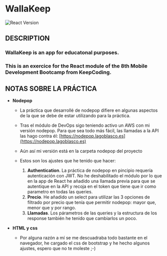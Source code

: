 #  WallaKeep


![React Version](https://img.shields.io/badge/React-16.9.0-blue.svg)

## DESCRIPTION
### WallaKeep is an app for educatonal purposes.
### This is an exercice for the React module of the 8th Mobile Development Bootcamp from KeepCoding.

## NOTAS SOBRE LA PRÁCTICA

* **Nodepop**
	* La práctica que desarrollé de nodepop difiere en algunas aspectos de la que se debe de estar utilizando para la práctica.
	
	* Tras el módulo de DevOps sigo teniendo activo un AWS con mi versión nodepop. Para que sea todo más fácil, las llamadas a la API las hago contra él: [https://nodepop.lagoblasco.es](https://nodepop.lagoblasco.es)
	
	* Aún así mi versión está en la carpeta nodepop del proyecto
		
	* Estos son los ajustes que he tenido que hacer:
    	1. **Authentication**. La práctica de nodepop en pincipio requería autenticación con JWT. No he deshabilitado el módulo por lo que en la app de React he añadido una llamada previa para que se autentique en la API y recoja en el token que tiene que ir como parametro en todas las queries.
    	2. **Precio**. He añadido un select para utilizar las 3 opciones de filtrado por precio que tenía que permitir nodepop: mayor que, menor que y por rango.
    	3. **Llamadas**. Los párametros de las queries y la estructura de los response también he tenido que cambiarlos un poco.
	

* **HTML y css**
	* Por alguna razón a mí se me descuadraba todo bastante en el navegador, he cargado el css de bootstrap y he hecho algunos ajustes, espero que no te moleste ;-)
